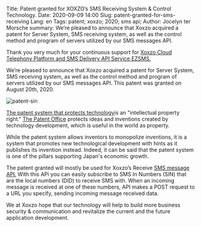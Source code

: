 Title: Patent granted for XOXZO’s SMS Receiving System & Control Technology. 
Date: 2020-09-09 14:00 
Slug: patent-granted-for-sms-receiving 
Lang: en Tags: patent; xoxzo; 2020; sms api; 
Author: Jocelyn ter Morsche 
summary: We’re pleased to announce that Xoxzo acquired a patent for Server System, SMS receiving system, as well as the control method and program of servers utilized by our SMS messages API. 


Thank you very much for your continuous support for [Xoxzo Cloud Telephony Platform and SMS Delivery API Service EZSMS.](https://www.xoxzo.com/en/)

We’re pleased to announce that Xoxzo acquired a patent for Server System, SMS receiving system, as well as the control method and program of servers utilized by our SMS messages API. This patent was granted on August 20th, 2020.
 
![patent-sin](/images/patent_sin.png)

 [The patent system that protects technology](https://www.jpo.go.jp/beginner/beginner_03.html)is an "intellectual property right." [The Patent Office](https://www.jpo.go.jp/index.htm) protects ideas and inventions created by technology development, which is useful in the world as property.

While the patent system allows inventors to monopolize inventions, it is a system that promotes new technological development with hints as it publishes its invention instead. Indeed, it can be said that the patent system is one of the pillars supporting Japan's economic growth.

The patent granted will mostly be used for Xoxzo’s  Receive [SMS message API.](https://www.xoxzo.com/en/about/sms-api/#sin) With this APi you can easily subscribe to SMS In Numbers (SIN) that are the local numbers (DID) to receive SMS with. When an incoming message is received at one of these numbers, API makes a POST request to a URL you specify, sending incoming message received data.

We at Xoxzo hope that our technology will help to build more business security & communication and revitalize the current and the future application development.










